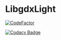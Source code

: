# LibgdxLight

[![CodeFactor](https://www.codefactor.io/repository/github/cristodev/libgdxlight/badge)](https://www.codefactor.io/repository/github/cristodev/libgdxlight)

[![Codacy Badge](https://api.codacy.com/project/badge/Grade/f23c572e68114f7fa2624343b5dd7e7a)](https://www.codacy.com/manual/CristoDev/LibgdxLight?utm_source=github.com&amp;utm_medium=referral&amp;utm_content=CristoDev/LibgdxLight&amp;utm_campaign=Badge_Grade)
